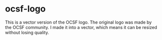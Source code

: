 # ocsf-logo
This is a vector version of the OCSF logo. The original logo was made by the OCSF community. I made it into a vector, which means it can be resized without losing quality.
